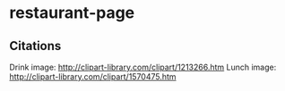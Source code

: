 # restaurant-page

## Citations
Drink image: http://clipart-library.com/clipart/1213266.htm
Lunch image: http://clipart-library.com/clipart/1570475.htm

